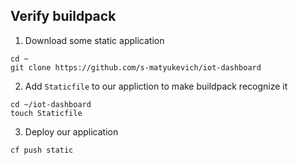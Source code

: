 ## Verify buildpack

1. Download some static application
```
cd ~
git clone https://github.com/s-matyukevich/iot-dashboard
``` 

2. Add `Staticfile` to our appliction to make buildpack recognize it
```
cd ~/iot-dashboard
touch Staticfile
```
3. Deploy our application
```
cf push static
```
